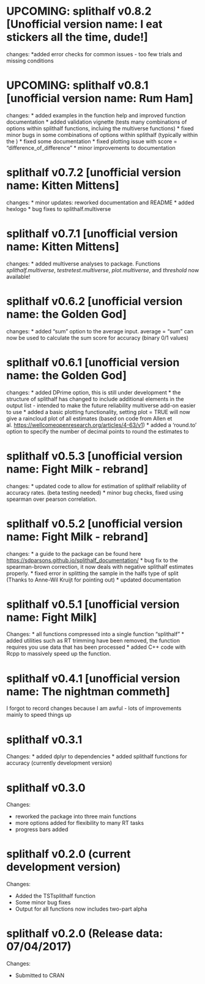 
<!-- NEWS.md is generated from NEWS.Rmd. Please edit that file -->

# UPCOMING: splithalf v0.8.2 \[Unofficial version name: I eat stickers all the time, dude!\]

changes: \*added error checks for common issues - too few trials and missing conditions


# UPCOMING: splithalf v0.8.1 \[unofficial version name: Rum Ham\]

changes: \* added examples in the function help and improved function
documentation \* added validation vignette (tests many combinations of
options within splithalf functions, incluing the multiverse functions)
\* fixed minor bugs in some combinations of options within splithalf
(typically within the ) \* fixed some documentation \* fixed plotting
issue with score = “difference\_of\_difference” \* minor improvements to
documentation

# splithalf v0.7.2 \[unofficial version name: Kitten Mittens\]

changes: \* minor updates: reworked documentation and README \* added
hexlogo \* bug fixes to splithalf.multiverse

# splithalf v0.7.1 \[unofficial version name: Kitten Mittens\]

changes: \* added multiverse analyses to package. Functions
*splithalf.multiverse*, *testretest.multiverse*, *plot.multiverse*, and
*threshold* now available!

# splithalf v0.6.2 \[unofficial version name: the Golden God\]

changes: \* added “sum” option to the average input. average = “sum” can
now be used to calculate the sum score for accuracy (binary 0/1 values)

# splithalf v0.6.1 \[unofficial version name: the Golden God\]

changes: \* added DPrime option, this is still under development \* the
structure of splithalf has changed to include additional elements in the
output list - intended to make the future reliability multiverse add-on
easier to use \* added a basic plotting functionality, setting plot =
TRUE will now give a raincloud plot of all estimates (based on code from
Allen et al. <https://wellcomeopenresearch.org/articles/4-63/v1>) \*
added a ‘round.to’ option to specify the number of decimal points to
round the estimates to

# splithalf v0.5.3 \[unofficial version name: Fight Milk - rebrand\]

changes: \* updated code to allow for estimation of splithalf
reliability of accuracy rates. (beta testing needed) \* minor bug
checks, fixed using spearman over pearson correlation.

# splithalf v0.5.2 \[unofficial version name: Fight Milk - rebrand\]

changes: \* a guide to the package can be found here
<https://sdparsons.github.io/splithalf_documentation/> \* bug fix to the
spearman-brown correction, it now deals with negative splithalf
estimates properly. \* fixed error in splitting the sample in the halfs
type of split (Thanks to Anne-Wil Kruijt for pointing out) \* updated
documentation

# splithalf v0.5.1 \[unofficial version name: Fight Milk\]

Changes: \* all functions compressed into a single function “splithalf”
\* added utilities such as RT trimming have been removed, the function
requires you use data that has been processed \* added C++ code with
Rcpp to massively speed up the function.

# splithalf v0.4.1 \[unofficial version name: The nightman commeth\]

I forgot to record changes because I am awful - lots of improvements
mainly to speed things up

# splithalf v0.3.1

Changes: \* added dplyr to dependencies \* added splithalf functions for
accuracy (currently development version)

# splithalf v0.3.0

Changes:

-   reworked the package into three main functions
-   more options added for flexibility to many RT tasks
-   progress bars added

# splithalf v0.2.0 (current development version)

Changes:

-   Added the TSTsplithalf function
-   Some minor bug fixes
-   Output for all functions now includes two-part alpha

# splithalf v0.2.0 (Release data: 07/04/2017)

Changes:

-   Submitted to CRAN
